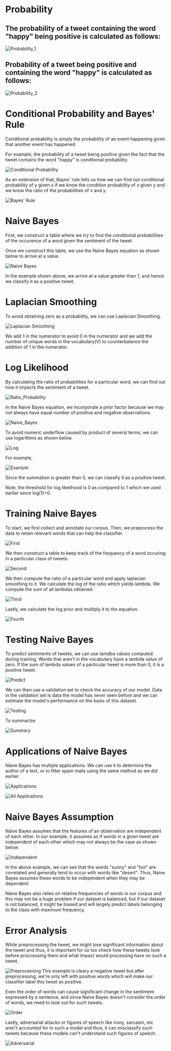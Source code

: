 # Probability
## The probability of a tweet containing the word "happy" being positive is calculated as follows:

![Probability_1](images/image1.png)

## Probability of a tweet being positive and containing the word "happy" is calculated as follows:

![Probability_2](images/image2.png)

# Conditional Probability and Bayes' Rule

<p>Conditional probability is simply the probability of an event happening given that another event has happened.</p>

<p>For example, the probability of a tweet being positive given the fact that the tweet contains the word "happy" is conditional probability.</p>

![Conditional Probability](images/image4.png)

<p>As an extension of that, Bayes' rule tells us how we can find out conditional probability of y given x if we know the condition probability of x given y and we know the ratio of the probabilities of x and y.</p>

![Bayes' Rule](images/image3.png)

# Naive Bayes

<p>First, we construct a table where we try to find the conditional probabilities of the occurence of a word given the sentiment of the tweet.</p>

<p>Once we construct this table, we use the Naive Bayes equation as shown below to arrive at a value.</p>

![Naive Bayes](images/image5.png)

<p>In the example shown above, we arrive at a value greater than 1, and hence we classify it as a positive tweet.</p>

# Laplacian Smoothing

<p>To avoid obtaining zero as a probability, we can use Laplacian Smoothing.</p>

![Laplacian Smoothing](images/image6.png)

<p>We add 1 in the numerator to avoid 0 in the numerator and we add the number of unique words in the vocabulary(V) to counterbalance the addition of 1 in the numerator.</p>

# Log Likelihood

<p>By calculating the ratio of probabilities for a particular word, we can find out how it impacts the sentiment of a tweet.</p>

![Ratio_Probability](images/image7.png)

<p>In the Naive Bayes equation, we incorporate a prior factor because we may not always have equal number of positive and negative observations.</p>

![Naive_Bayes](images/image8.png)

<p>To avoid numeric underflow caused by product of several terms, we can use logarithms as shown below.</p>

![Log](images/image9.png)

<p>For example,</p>

![Example](images/image10.png)

<p>Since the summation is greater than 0, we can classify it as a positive tweet.</p> 
<p>Note, the threshold for log likelihood is 0 as compared to 1 which we used earlier since log(1)=0.</p>

# Training Naive Bayes
<p>To start, we first collect and annotate our corpus. Then, we preprocess the data to retain relevant words that can help the classifier.</p>

![First](images/image11.png)

<p>We then construct a table to keep track of the frequency of a word occuring in a particular class of tweets.</p>

![Second](images/image12.png)

<p>We then compute the ratio of a particular word and apply laplacian smoothing to it. We calculate the log of the ratio which yields lambda. We compute the sum of all lambdas obtained.</p>

![Third](images/image13.png)

<p>Lastly, we calculate the log prior and multiply it to the equation.</p>

![Fourth](images/image14.png)

# Testing Naive Bayes

<p>To predict sentiments of tweets, we can use lamdba values computed during training. Words that aren't in the vocabulary have a lambda value of zero. If the sum of lambda values of a particular tweet is more than 0, it is a positive tweet.</p>

![Predict](images/image15.png)

<p>We can then use a validation set to check the accuracy of our model. Data in the validation set is data the model has never seen before and we can estimate the model's performance on the basis of this dataset.</p>

![Testing](images/image16.png)

<p>To summarize:</p>

![Summary](images/image17.png)

# Applications of Naive Bayes

<p>Naive Bayes has multiple applications. We can use it to determine the author of a text, or to filter spam mails using the same method as we did earlier.</p>

![Applications](images/image18.png)

![All Applications](images/image19.png)

# Naive Bayes Assumption

<p>Naive Bayes assumes that the features of an observation are independent of each other. In our example, it assumes as if words in a given tweet are independent of each other which may not always be the case as shown below.</p>

![Independent](images/image20.png)

<p>In the above example, we can see that the words "sunny" and "hot" are correlated and generally tend to occur with words like "desert". Thus, Naive Bayes assumes these words to be independent when they may be dependent.</p>

<p>Naive Bayes also relies on relative frequencies of words in our corpus and this may not be a huge problem if our dataset is balanced, but if our dataset is not balanced, it might be biased and will largely predict labels belonging to the class with maximum frequency.</p>

# Error Analysis

<p>While preprocessing the tweet, we might lose significant information about the tweet and thus, it is important for us too check how these tweets look before proccessing them and what impact would processing have on such a tweet.</p>

![Preprocessing](images/image23.png)
<span>This example is cleary a negative tweet but after preprocessing, we're only left with positive words which will make our classifier label this tweet as positive.</span>

<p>Even the order of words can cause significant change in the sentiment expressed by a sentence, and since Naive Bayes doesn't consider the order of words, we need to look out for such tweets.</p>

![Order](images/image24.png)

<p>Lastly, adversarial attacks or figures of speech like irony, sarcasm, etc aren't accounted for in such a model and thus, it can misclassify such tweets because these models can't understand such figures of speech.</p>

![Adversarial](images/image25.png)

